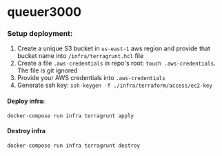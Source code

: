 # queuer3000

### Setup deployment:

1. Create a unique S3 bucket in `us-east-1` aws region and provide that bucket name into `/infra/terragrunt.hcl` file
2. Create a file `.aws-credentials` in repo's root: `touch .aws-credentials`. The file is git ignored
2. Provide your AWS credentials into `.aws-credentials`
3. Generate ssh key: `ssh-keygen -f ./infra/terraform/access/ec2-key`

#### Deploy infra:

```
docker-compose run infra terragrunt apply
```

#### Destroy infra

```
docker-compose run infra terragrunt destroy
```
